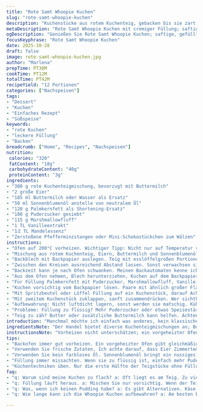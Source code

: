 ```yaml
---
title: "Rote Samt Whoopie Kuchen"
slug: "rote-samt-whoopie-kuchen"
description: "Kuchenstücke aus rotem Kuchenteig, gebacken bis sie zart und leicht nachgeben, mit einer cremigen Füllung aus Butter, Puderzucker, Marshmallowcreme, Vanille und Mandelaroma, verbunden zu kleinen Sandwiches. Variationen durch Ummantelung in zerstoßenen Pfefferminzstücken oder Schokostücken. Einfache Zubereitung mit gekaufter Kuchenmischung, Abänderung von Zutaten für Geschmack und Textur. Backzeiten nicht stur, sondern nach Optik und Gefühl gesteuert. Praktische Hinweise für das Kombinieren möglichst gleich großer Kuchen und Tipps gegen Austrocknung während des Abkühlens."
metaDescription: "Rote Samt Whoopie Kuchen mit cremiger Füllung; saftige, kleine Sandwiches für jeden Anlass, schnell und lecker."
ogDescription: "Genießen Sie Rote Samt Whoopie Kuchen; saftige, gefüllte Sandwiches mit aufregendem Geschmack, ideal für spontane Gäste."
focusKeyphrase: "Rote Samt Whoopie Kuchen"
date: 2025-10-28
draft: false
image: rote-samt-whoopie-kuchen.jpg
author: "Marlena"
prepTime: PT30M
cookTime: PT12M
totalTime: PT42M
recipeYield: "12 Portionen"
categories: ["Nachspeisen"]
tags:
- "Dessert"
- "Kuchen"
- "Einfaches Rezept"
- "Süßspeise"
keywords:
- "rote Kuchen"
- "leckere Füllung"
- "Backen"
breadcrumb: ["Home", "Recipes", "Nachspeisen"]
nutrition: 
 calories: "320"
 fatContent: "18g"
 carbohydrateContent: "40g"
 proteinContent: "3g"
ingredients:
- "380 g rote Kuchenteigmischung, bevorzugt mit Buttermilch"
- "2 große Eier"
- "185 ml Buttermilch oder Wasser als Ersatz"
- "50 ml Sonnenblumenöl anstelle von neutralem Öl"
- "120 g Palmkernfett als Shortening-Ersatz"
- "180 g Puderzucker gesiebt"
- "115 g Marshmallowfluff"
- "1 TL Vanilleextrakt"
- "1⁄2 TL Mandelessenz"
- "Zerstoßene Pfefferminzstangen oder Mini-Schokostückchen zum Wälzen"
instructions:
- "Ofen auf 200°C vorheizen. Wichtiger Tipp: Nicht nur auf Temperatur verlassen, sondern bei Umluft dauernd beobachten, um Überhitzen zu vermeiden."
- "Mischung aus rotem Kuchenteig, Eiern, Buttermilch und Sonnenblumenöl in großer Rührschüssel gut verquirlen. Keine klumpigen Stellen mehr, gleichmäßige helle rote Masse."
- "Backblech mit Backpapier auslegen. Teig mit esslöffelgroßen Portionen locker aufsetzen. Rückseite des Löffels mit wenig Wasser befeuchten, um runde Kreise sanft auseinanderzuschieben. Ziel: etwa 5 cm Durchmesser."
- "Zwischen den Kreisen ausreichend Abstand lassen. Sonst verwachsen sie am Ende."
- "Backzeit kann je nach Ofen schwanken. Meinen Backautomaten kenne ich gut: Nach 11 Minuten auf sichtbare Oberfläche achten. Wenn die Kuchenoberfläche matt, leicht glänzend und gerade nicht mehr flüssig ist, sind sie fertig. Erheben sich auf halber Stufe leicht, das ist ein gutes Zeichen."
- "Aus dem Ofen nehmen, Blech herunterziehen, Kuchen auf dem Backpapier abkühlen lassen. Fühlen: Beim Abheben nicht zu weich, sonst zerreißen sie sofort. Cool bleiben!"
- "Für Füllung Palmkernfett mit Puderzucker, Marshmallowfluff, Vanille- und Mandelessenz mit Handmixer rund 3 Minuten cremig schlagen. Nicht zu lange, sonst wird die Masse ölig."
- "Kuchen vorsichtig vom Backpapier lösen. Paare mit ähnlich großer Fläche nach Augenmaß zusammenstellen; nichts frisst mehr Zeit als die Pfeile bei zu großen Unterschieden."
- "Mit Spritzbeutel oder Löffel Füllung auf ein Kuchenstück, darauf Acht geben, nicht zu viel, sonst quillt es heraus."
- "Mit zweitem Kuchenstück zuklappen, sanft zusammendrücken. Wer sichtbare Überraschung sucht, dreht die Ränder in Pfefferminz- oder Mini-Schokostückchen, sieht schön aus und gibt Textur."
- "Aufbewahrung: Nicht luftdicht lagern, sonst werden sie matschig. Kühl, aber nicht zu kühl – ideal: Tischtemperatur, über Nacht festigt sich die Konsistenz etwas."
- "Probleme: Füllung zu flüssig? Mehr Puderzucker oder etwas Speisestärke unterrühren."
- "Teig zu zäh? Butter oder zusätzliche Buttermilch kann helfen. Achten auf nicht zu kalte Eier, sonst stockt der Teig unnötig langsam."
introduction: "Manchmal möchte ich einfach was anderes, kein klassischer Kuchen sondern eine Art Zwischending: weich, klein, handlich, aber süß und verführerisch. Rote Samt Whoopie Kuchen bieten genau das. Es klingt simpel: Kuchenteig mit Marshmallowfüllung. Doch viel Geschmack und Struktur entsteht durch Feinjustierungen beim Backen und beim Zusammenstellen. Ich habe Erfahrungen gesammelt, von zu flachen Kuchen über zu ölige Füllungen bis hin zu bröselnden Stücken. Wichtig: Nicht einfach blind nach Zeit backen. Der Blick und die Finger fühlen besser an, wenn die Teigstücke innerlich noch feucht sind, aber außen die Oberfläche nicht mehr glänzt. Das macht den Unterschied. Die süße Marshmallowcreme ist zum Glück Fehlerverzeihend; sie gleicht kleinere Ungleichheiten aus. Ich verwende gern Sonnenblumenöl statt neutralem, das gibt ein rundes Aroma. Und Palmkernfett statt Softmargarine bringt Stand und den cremigen, nicht öligen Biss für die Füllung. Diese Whoopie Kuchen sind perfekt für spontane Besucher oder als kleiner Snack mit einem Hauch von Amerika, sogar ohne aufwendige Vorbereitung."
ingredientsNote: "Der Handel bietet diverse Kuchenteigmischungen an; Buttermilchvarianten bringen mehr Geschmack und Zartheit, Vergleich lohnt sich. Eier möglichst Zimmertemperatur, sonst stockt der Teig zu langsam. Essig kann als Buttermilchersatz helfen, mische ich 165 ml Wasser plus 20 ml Essig in dieser Version. Sonnenblumenöl ist nicht nur preiswert, sondern gibt etwas nussiges Aroma, kann das gewöhnliche Pflanzenöl ersetzen. Palmkernfett ist meist fester als Margarine und bringt stabilere Füllung, wichtig bei Raumtemperatur. Vanille- und Mandelaromen arbeite ich gern pur, künstliche helfen Notfällen. Pfefferminzreste vom Dezember bieten perfekten Farb- und Geschmackskick, wer das nicht mag, nimmt bunte Zuckerstreusel. Fragen zur Lagerung: Luftdicht? Nein. Kühlschrank? Lieber nicht, sonst wird der Teig steinhart und zieht Feuchtigkeit."
instructionsNote: "Vorheizen nicht unterschätzen; ein vorgeheizter Ofen sorgt für gleichmäßige Hitze, sonst bleiben Kuchen zerbrechlich in der Mitte. Das Backpapier schützt vor Ankleben, die Kreise gleichmäßig formen – Feuchtigkeit am Löffel verhindert Klumpen. Beim Backen nicht die Uhr stur im Auge haben – die Optik zählt mehr. Matte, fast trockene Oberfläche, leichter elastischer Widerstand beim Fingertest sind Signale. Füllung nicht zu kalt oder zu warm verarbeiten. Zimmertemperatur ist wichtig für cremigen, aber standfesten Halt. Paare müssen gut zusammenpassen, sonst läuft die Füllung heraus oder Kuchen bricht. Das Einrollen in verschiedenes macht Spaß, aber auch bemühen für saubere Kanten. Wer beste Ergebnisse im ersten Versuch will, probiert die ersten zwei ohne Füllung, um Backzeit optisch zu erkennen. Übung macht den Unterschied. Diese Mischung aus genauen Tests und Gelassenheit sorgt für gelungene Ergebnisse."
tips:
- "Backofen immer gut vorheizen. Ein vorgeheizter Ofen gibt gleichmäßige Hitze, entscheidend für das Gelingen. Wenn nicht, werden die Kuchen so innerhalb nicht gleichmäßigen; in der Mitte weich und außen fest. Behalten Sie die Oberfläche im Auge; sie sollte nicht glänzen."
- "Verwenden Sie frische Zutaten. Ich achte darauf, dass Eier Zimmertemperatur haben. Kältere Eier können den Teig stocken. Sogar ein Tropfen Essig kann aber helfen, wenn Buttermilch nicht verfügbar ist, aber die Mischung gut machen."
- "Verwenden Sie kein farbloses Öl. Sonnenblumenöl bringt ein nussiges Aroma in den Teig. Wenn kein Sonnenblumenöl vorhanden ist, können Sie auch Rapsöl verwenden. Das lässt sich leicht finden; warum nicht? Es macht den Unterschied im Geschmack."
- "Füllung immer missachten. Wenn sie zu flüssig ist, einfach mehr Puderzucker oder Speisestärke unterrühren. Das sorgt für den richtigen Halt. Und denken Sie daran, die Füllung darf keine kalte Konsistenz haben."
- "Küchentechniken üben. Nur die erste Hälfte der Teigstücke ohne Füllung backen kann helfen. So sieht man, wie sie aussehen sollten. Wenn die Oberfläche matt wird, ist das Ihr Zeichen. Ein gutes Gefühl ist wichtig."
faq:
- "q: Warum sind meine Kuchen zu flach? a: Oft liegt es am Teig. Zu viel Flüssigkeit führt dazu, dass sie nicht aufgehen. Vielleicht weniger Buttermilch oder Eier nutzen."
- "q: Füllung läuft heraus. a: Mischen Sie nur vorsichtig. Wenn der Teig gut ausbalanciert ist, vermeiden Sie dieses Problem. Manchmal einfach weniger Füllung verwenden. Es geht um die Balance."
- "q: Was, wenn ich keinen Pudding habe? a: Es gibt Alternativen. Käse oder Joghurt können in manchen Rezepten auch lecker sein. Es bringt die gleiche Cremigkeit, einfach testen."
- "q: Wie lange kann ich die Whoopie Kuchen aufbewahren? a: Am besten bei Raumtemperatur lagern. Nicht luftdicht, sonst werden sie matschig. Der Kühlschrank macht alles hart, lieber nicht."

---
```

